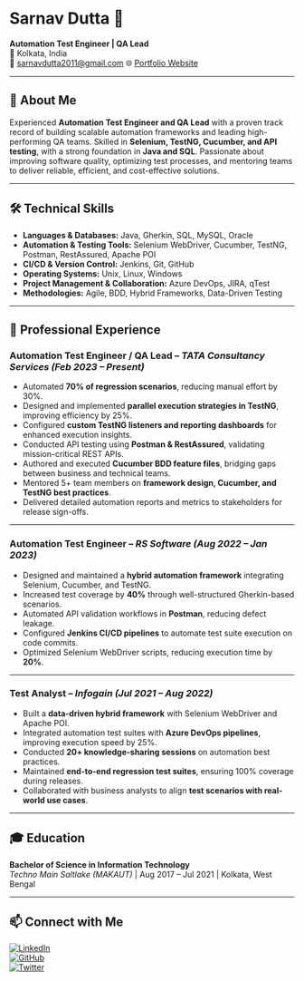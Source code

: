 # Sarnav Dutta 👋  

**Automation Test Engineer | QA Lead**  
📍 Kolkata, India  
📧 [sarnavdutta2011@gmail.com](mailto:sarnavdutta2011@gmail.com)
🌐 [Portfolio Website](https://sarnav-portfolio.pages.dev/)  

---

## 🚀 About Me  

Experienced **Automation Test Engineer and QA Lead** with a proven track record of building scalable automation frameworks and leading high-performing QA teams. Skilled in **Selenium, TestNG, Cucumber, and API testing**, with a strong foundation in **Java and SQL**. Passionate about improving software quality, optimizing test processes, and mentoring teams to deliver reliable, efficient, and cost-effective solutions.  

---

## 🛠️ Technical Skills  

- **Languages & Databases:** Java, Gherkin, SQL, MySQL, Oracle  
- **Automation & Testing Tools:** Selenium WebDriver, Cucumber, TestNG, Postman, RestAssured, Apache POI  
- **CI/CD & Version Control:** Jenkins, Git, GitHub  
- **Operating Systems:** Unix, Linux, Windows  
- **Project Management & Collaboration:** Azure DevOps, JIRA, qTest  
- **Methodologies:** Agile, BDD, Hybrid Frameworks, Data-Driven Testing  

---

## 💼 Professional Experience  

### **Automation Test Engineer / QA Lead** – *TATA Consultancy Services* *(Feb 2023 – Present)*  
- Automated **70% of regression scenarios**, reducing manual effort by 30%.  
- Designed and implemented **parallel execution strategies in TestNG**, improving efficiency by 25%.  
- Configured **custom TestNG listeners and reporting dashboards** for enhanced execution insights.  
- Conducted API testing using **Postman & RestAssured**, validating mission-critical REST APIs.  
- Authored and executed **Cucumber BDD feature files**, bridging gaps between business and technical teams.  
- Mentored 5+ team members on **framework design, Cucumber, and TestNG best practices**.  
- Delivered detailed automation reports and metrics to stakeholders for release sign-offs.  

---

### **Automation Test Engineer** – *RS Software* *(Aug 2022 – Jan 2023)*  
- Designed and maintained a **hybrid automation framework** integrating Selenium, Cucumber, and TestNG.  
- Increased test coverage by **40%** through well-structured Gherkin-based scenarios.  
- Automated API validation workflows in **Postman**, reducing defect leakage.  
- Configured **Jenkins CI/CD pipelines** to automate test suite execution on code commits.  
- Optimized Selenium WebDriver scripts, reducing execution time by **20%**.  

---

### **Test Analyst** – *Infogain* *(Jul 2021 – Aug 2022)*  
- Built a **data-driven hybrid framework** with Selenium WebDriver and Apache POI.  
- Integrated automation test suites with **Azure DevOps pipelines**, improving execution speed by 25%.  
- Conducted **20+ knowledge-sharing sessions** on automation best practices.  
- Maintained **end-to-end regression test suites**, ensuring 100% coverage during releases.  
- Collaborated with business analysts to align **test scenarios with real-world use cases**.  

---

## 🎓 Education  

**Bachelor of Science in Information Technology**  
*Techno Main Saltlake (MAKAUT)* | Aug 2017 – Jul 2021 | Kolkata, West Bengal  

---

## 📫 Connect with Me  
[![LinkedIn](https://img.shields.io/badge/-LinkedIn-blue?style=flat-square&logo=linkedin)](https://www.linkedin.com/in/sarnav-dutta/)  
[![GitHub](https://img.shields.io/badge/-GitHub-black?style=flat-square&logo=github)](https://github.com/sarnav98)  
[![Twitter](https://img.shields.io/badge/-Twitter-blue?style=flat-square&logo=twitter)](https://twitter.com/sarnav98)  

